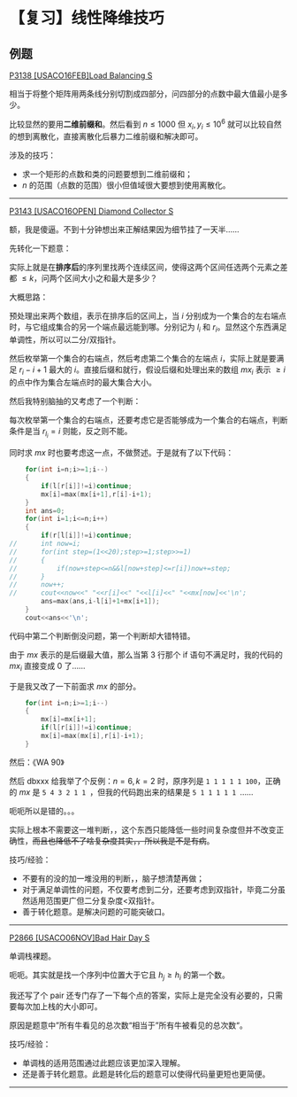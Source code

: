# 【复习】线性降维技巧

## 例题

[P3138 [USACO16FEB]Load Balancing S](https://www.luogu.com.cn/problem/P3138)

相当于将整个矩阵用两条线分别切割成四部分，问四部分的点数中最大值最小是多少。

比较显然的要用**二维前缀和**。然后看到 $n\le 1000$ 但 $x_i,y_i\le 10^6$ 就可以比较自然的想到离散化，直接离散化后暴力二维前缀和解决即可。

涉及的技巧：

- 求一个矩形的点数和类的问题要想到二维前缀和；
- $n$ 的范围（点数的范围）很小但值域很大要想到使用离散化。

---

[P3143 [USACO16OPEN] Diamond Collector S](https://www.luogu.com.cn/problem/P3143)

额，我是傻逼。不到十分钟想出来正解结果因为细节挂了一天半……

先转化一下题意：

实际上就是在**排序后**的序列里找两个连续区间，使得这两个区间任选两个元素之差都 $\le k$，问两个区间大小之和最大是多少？

大概思路：

预处理出来两个数组，表示在排序后的区间上，当 $i$ 分别成为一个集合的左右端点时，与它组成集合的另一个端点最远能到哪。分别记为 $l_i$ 和 $r_i$。显然这个东西满足单调性，所以可以二分/双指针。

然后枚举第一个集合的右端点，然后考虑第二个集合的左端点 $i$，实际上就是要满足 $r_i-i+1$ 最大的 $i$。直接后缀和就行，假设后缀和处理出来的数组 $mx_i$ 表示 $\ge i$ 的点中作为集合左端点时的最大集合大小。

然后我特别脑抽的又考虑了一个判断：

每次枚举第一个集合的右端点，还要考虑它是否能够成为一个集合的右端点，判断条件是当 $r_{l_i}=i$ 则能，反之则不能。 

同时求 $mx$ 时也要考虑这一点，不做赘述。于是就有了以下代码：

```cpp
	for(int i=n;i>=1;i--)
	{
		if(l[r[i]]!=i)continue;
		mx[i]=max(mx[i+1],r[i]-i+1);
	}
	int ans=0;
	for(int i=1;i<=n;i++)
	{
		if(r[l[i]]!=i)continue;
//		int now=i;
//		for(int step=(1<<20);step>=1;step>>=1)
//		{
//			if(now+step<=n&&l[now+step]<=r[i])now+=step;
//		}
//		now++;
//		cout<<now<<" "<<r[i]<<" "<<l[i]<<" "<<mx[now]<<'\n';
		ans=max(ans,i-l[i]+1+mx[i+1]);
	}
	cout<<ans<<'\n';
```

代码中第二个判断倒没问题，第一个判断却大错特错。

由于 $mx$ 表示的是后缀最大值，那么当第 3 行那个 if 语句不满足时，我的代码的 $mx_i$ 直接变成 0 了……

于是我又改了一下前面求 $mx$ 的部分。

```cpp
	for(int i=n;i>=1;i--)
	{
        mx[i]=mx[i+1];
		if(l[r[i]]!=i)continue;
		mx[i]=max(mx[i],r[i]-i+1);
	}
```

然后：《WA 90》

然后 dbxxx 给我举了个反例：$n=6,k=2$ 时，原序列是 `1 1 1 1 1 100`，正确的 $mx$ 是 `5 4 3 2 1 1 `，但我的代码跑出来的结果是 `5 1 1 1 1 1 `……

呃呃所以是错的。。。

实际上根本不需要这一堆判断，，这个东西只能降低一些时间复杂度但并不改变正确性，~~而且也降低不了啥复杂度其实，，所以我是不是有病~~。

技巧/经验：

- 不要有的没的加一堆没用的判断，，脑子想清楚再做；
- 对于满足单调性的问题，不仅要考虑到二分，还要考虑到双指针，毕竟二分虽然适用范围更广但二分复杂度<双指针。
- 善于转化题意。是解决问题的可能突破口。

---

[P2866 [USACO06NOV]Bad Hair Day S](https://www.luogu.com.cn/problem/P2866)

单调栈裸题。

呃呃。其实就是找一个序列中位置大于它且 $h_j\ge h_i$ 的第一个数。

我还写了个 pair 还专门存了一下每个点的答案，实际上是完全没有必要的，只需要每次加上栈的大小即可。

原因是题意中”所有牛看见的总次数“相当于”所有牛被看见的总次数“。

技巧/经验：

- 单调栈的适用范围通过此题应该更加深入理解。
- 还是善于转化题意。此题是转化后的题意可以使得代码量更短也更简便。

---

